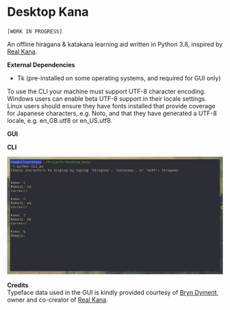 # Desktop Kana
`[WORK IN PROGRESS]`

An offline hiragana &amp; katakana learning aid written in Python 3.8, inspired by [Real Kana](https://realkana.com/).

**External Dependencies**  
* Tk (pre-installed on some operating systems, and required for GUI only)

To use the CLI your machine must support UTF-8 character encoding.  Windows users can enable beta UTF-8 support in their locale settings.  Linux users should ensure they have fonts installed that provide coverage for Japanese characters, e.g. Noto, and that they have generated a UTF-8 locale, e.g. en_GB.utf8 or en_US.utf8.  

**GUI**
  
  
**CLI**  

![CLI Screenshot](/resources/screenshots/CLI.png)  
  
  
**Credits**  
Typeface data used in the GUI is kindly provided courtesy of [Bryn Dyment](https://hoologic.io/bryn/), owner and co-creator of [Real Kana](https://realkana.com/).

